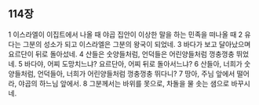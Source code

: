 ## 114장
1 이스라엘이 이집트에서 나올 때 야곱 집안이 이상한 말을 하는 민족을 떠나올 때
2 유다는 그분의 성소가 되고 이스라엘은 그분의 왕국이 되었네.
3 바다가 보고 달아났으며 요르단이 뒤로 돌아섰네.
4 산들은 숫양들처럼, 언덕들은 어린양들처럼 껑충껑충 뛰었네.
5 바다야, 어찌 도망치느냐? 요르단아, 어찌 뒤로 돌아서느냐?
6 산들아, 너희가 숫양들처럼, 언덕들아, 너희가 어린양들처럼 껑충껑충 뛰다니?
7 땅아, 주님 앞에서 떨어라, 야곱의 하느님 앞에서.
8 그분께서는 바위를 못으로, 차돌을 물 솟는 샘으로 바꾸시네.
